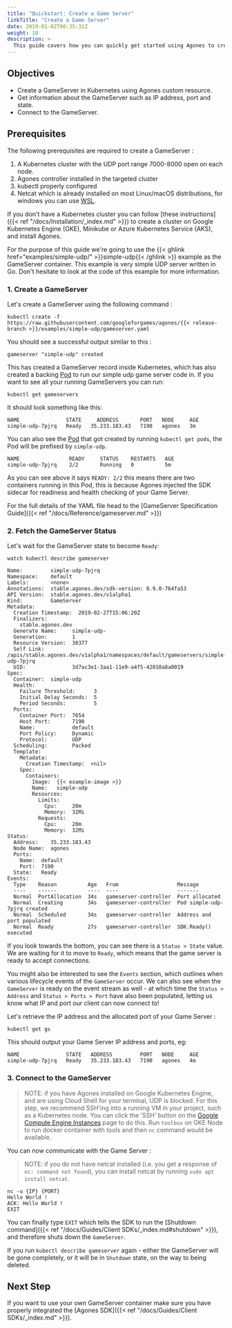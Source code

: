 ```yaml
---
title: "Quickstart: Create a Game Server"
linkTitle: "Create a Game Server"
date: 2019-01-02T06:35:31Z
weight: 10
description: >
  This guide covers how you can quickly get started using Agones to create GameServers.  
---
```


## Objectives

- Create a GameServer in Kubernetes using Agones custom resource.
- Get information about the GameServer such as IP address, port and state.
- Connect to the GameServer.

## Prerequisites

The following prerequisites are required to create a GameServer :

1. A Kubernetes cluster with the UDP port range 7000-8000 open on each node.
2. Agones controller installed in the targeted cluster
3. kubectl properly configured
4. Netcat which is already installed on most Linux/macOS distributions, for windows you can use [WSL](https://docs.microsoft.com/en-us/windows/wsl/install-win10).

If you don't have a Kubernetes cluster you can follow [these instructions]({{< ref "/docs/Installation/_index.md" >}}) to create a cluster on Google Kubernetes Engine (GKE), Minikube or Azure Kubernetes Service (AKS), and install Agones.

For the purpose of this guide we're going to use the {{< ghlink href="examples/simple-udp/" >}}simple-udp{{< /ghlink >}} example as the GameServer container. This example is very simple UDP server written in Go. Don't hesitate to look at the code of this example for more information.

### 1. Create a GameServer

Let's create a GameServer using the following command :

```
kubectl create -f https://raw.githubusercontent.com/googleforgames/agones/{{< release-branch >}}/examples/simple-udp/gameserver.yaml
```

You should see a successful output similar to this :

```
gameserver "simple-udp" created
```

This has created a GameServer record inside Kubernetes, which has also created a backing [Pod](https://kubernetes.io/docs/concepts/workloads/pods/pod/) to run our simple udp game server code in.
If you want to see all your running GameServers you can run:

```
kubectl get gameservers
```
It should look something like this:

```
NAME               STATE     ADDRESS       PORT   NODE     AGE
simple-udp-7pjrq   Ready   35.233.183.43   7190   agones   3m
```

You can also see the [Pod](https://kubernetes.io/docs/concepts/workloads/pods/pod/) that got created by running `kubectl get pods`, the Pod will be prefixed by `simple-udp`.

```
NAME                READY     STATUS    RESTARTS   AGE
simple-udp-7pjrq    2/2       Running   0          5m
```

As you can see above it says `READY: 2/2` this means there are two containers running in this Pod, this is because Agones injected the SDK sidecar for readiness and health checking of your Game Server.


For the full details of the YAML file head to the [GameServer Specification Guide]({{< ref "/docs/Reference/gameserver.md" >}})

### 2. Fetch the GameServer Status

Let's wait for the GameServer state to become `Ready`:

```
watch kubectl describe gameserver
```

```
Name:         simple-udp-7pjrq
Namespace:    default
Labels:       <none>
Annotations:  stable.agones.dev/sdk-version: 0.9.0-764fa53
API Version:  stable.agones.dev/v1alpha1
Kind:         GameServer
Metadata:
  Creation Timestamp:  2019-02-27T15:06:20Z
  Finalizers:
    stable.agones.dev
  Generate Name:     simple-udp-
  Generation:        1
  Resource Version:  30377
  Self Link:         /apis/stable.agones.dev/v1alpha1/namespaces/default/gameservers/simple-udp-7pjrq
  UID:               3d7ac3e1-3aa1-11e9-a4f5-42010a8a0019
Spec:
  Container:  simple-udp
  Health:
    Failure Threshold:      3
    Initial Delay Seconds:  5
    Period Seconds:         5
  Ports:
    Container Port:  7654
    Host Port:       7190
    Name:            default
    Port Policy:     Dynamic
    Protocol:        UDP
  Scheduling:        Packed
  Template:
    Metadata:
      Creation Timestamp:  <nil>
    Spec:
      Containers:
        Image:  {{< example-image >}}
        Name:   simple-udp
        Resources:
          Limits:
            Cpu:     20m
            Memory:  32Mi
          Requests:
            Cpu:     20m
            Memory:  32Mi
Status:
  Address:    35.233.183.43
  Node Name:  agones
  Ports:
    Name:  default
    Port:  7190
  State:   Ready
Events:
  Type    Reason          Age   From                   Message
  ----    ------          ----  ----                   -------
  Normal  PortAllocation  34s   gameserver-controller  Port allocated
  Normal  Creating        34s   gameserver-controller  Pod simple-udp-7pjrq created
  Normal  Scheduled       34s   gameserver-controller  Address and port populated
  Normal  Ready           27s   gameserver-controller  SDK.Ready() executed
```

If you look towards the bottom, you can see there is a `Status > State` value. We are waiting for it to move to `Ready`, which means that the game server is ready to accept connections.

You might also be interested to see the `Events` section, which outlines when various lifecycle events of the `GameServer` occur. We can also see when the `GameServer` is ready on the event stream as well - at which time the `Status > Address` and `Status > Ports > Port` have also been populated, letting us know what IP and port our client can now connect to!


Let's retrieve the IP address and the allocated port of your Game Server :

```
kubectl get gs
```

This should output your Game Server IP address and ports, eg:

```
NAME               STATE   ADDRESS         PORT   NODE     AGE
simple-udp-7pjrq   Ready   35.233.183.43   7190   agones   4m
```

### 3. Connect to the GameServer

> NOTE: if you have Agones installed on Google Kubernetes Engine, and are using
  Cloud Shell for your terminal, UDP is blocked. For this step, we recommend
  SSH'ing into a running VM in your project, such as a Kubernetes node.
  You can click the 'SSH' button on the [Google Compute Engine Instances](https://console.cloud.google.com/compute/instances)
  page to do this.
  Run `toolbox` on GKE Node to run docker container with tools and then `nc` command would be available.

You can now communicate with the Game Server :

> NOTE: if you do not have netcat installed
  (i.e. you get a response of `nc: command not found`),
  you can install netcat by running `sudo apt install netcat`.

```
nc -u {IP} {PORT}
Hello World !
ACK: Hello World !
EXIT
```

You can finally type `EXIT` which tells the SDK to run the [Shutdown command]({{< ref "/docs/Guides/Client SDKs/_index.md#shutdown" >}}), and therefore shuts down the `GameServer`.

If you run `kubectl describe gameserver` again - either the GameServer will be gone completely, or it will be in `Shutdown` state, on the way to being deleted.


## Next Step

If you want to use your own GameServer container make sure you have properly integrated the [Agones SDK]({{< ref "/docs/Guides/Client SDKs/_index.md" >}}).


